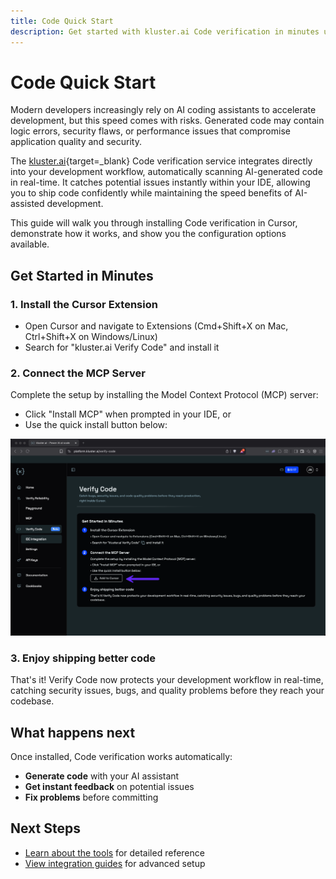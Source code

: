 ```yaml
---
title: Code Quick Start
description: Get started with kluster.ai Code verification in minutes using Cursor or Claude Code.
---
```


# Code Quick Start

Modern developers increasingly rely on AI coding assistants to accelerate development, but this speed comes with risks. Generated code may contain logic errors, security flaws, or performance issues that compromise application quality and security.

The [kluster.ai](https://www.kluster.ai/){target=\_blank} Code verification service integrates directly into your development workflow, automatically scanning AI-generated code in real-time. It catches potential issues instantly within your IDE, allowing you to ship code confidently while maintaining the speed benefits of AI-assisted development.

This guide will walk you through installing Code verification in Cursor, demonstrate how it works, and show you the configuration options available.

## Get Started in Minutes

### 1. Install the Cursor Extension

- Open Cursor and navigate to Extensions (Cmd+Shift+X on Mac, Ctrl+Shift+X on Windows/Linux)
- Search for "kluster.ai Verify Code" and install it

### 2. Connect the MCP Server

Complete the setup by installing the Model Context Protocol (MCP) server:

- Click "Install MCP" when prompted in your IDE, or
- Use the quick install button below:

![Add to Cursor button](/images/verify/code/quick-start/quick-start.webp)

### 3. Enjoy shipping better code

That's it! Verify Code now protects your development workflow in real-time, catching security issues, bugs, and quality problems before they reach your codebase.

## What happens next

Once installed, Code verification works automatically:

- **Generate code** with your AI assistant
- **Get instant feedback** on potential issues
- **Fix problems** before committing

## Next Steps

- [Learn about the tools](/verify/code/tools/) for detailed reference
- [View integration guides](/verify/code/integrations/) for advanced setup